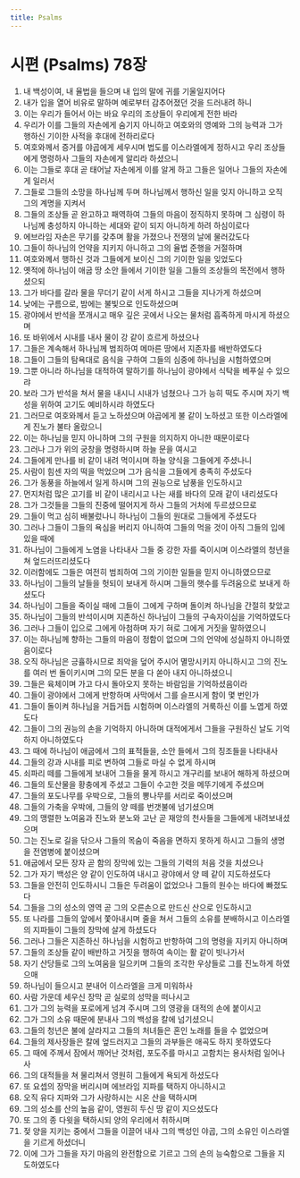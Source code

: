 ```yaml
---
title: Psalms
---
```


# 시편 (Psalms) 78장
1. 내 백성이여, 내 율법을 들으며 내 입의 말에 귀를 기울일지어다
1. 내가 입을 열어 비유로 말하며 예로부터 감추어졌던 것을 드러내려 하니
1. 이는 우리가 들어서 아는 바요 우리의 조상들이 우리에게 전한 바라
1. 우리가 이를 그들의 자손에게 숨기지 아니하고 여호와의 영예와 그의 능력과 그가 행하신 기이한 사적을 후대에 전하리로다
1. 여호와께서 증거를 야곱에게 세우시며 법도를 이스라엘에게 정하시고 우리 조상들에게 명령하사 그들의 자손에게 알리라 하셨으니
1. 이는 그들로 후대 곧 태어날 자손에게 이를 알게 하고 그들은 일어나 그들의 자손에게 일러서
1. 그들로 그들의 소망을 하나님께 두며 하나님께서 행하신 일을 잊지 아니하고 오직 그의 계명을 지켜서
1. 그들의 조상들 곧 완고하고 패역하여 그들의 마음이 정직하지 못하며 그 심령이 하나님께 충성하지 아니하는 세대와 같이 되지 아니하게 하려 하심이로다
1. 에브라임 자손은 무기를 갖추며 활을 가졌으나 전쟁의 날에 물러갔도다
1. 그들이 하나님의 언약을 지키지 아니하고 그의 율법 준행을 거절하며
1. 여호와께서 행하신 것과 그들에게 보이신 그의 기이한 일을 잊었도다
1. 옛적에 하나님이 애굽 땅 소안 들에서 기이한 일을 그들의 조상들의 목전에서 행하셨으되
1. 그가 바다를 갈라 물을 무더기 같이 서게 하시고 그들을 지나가게 하셨으며
1. 낮에는 구름으로, 밤에는 불빛으로 인도하셨으며
1. 광야에서 반석을 쪼개시고 매우 깊은 곳에서 나오는 물처럼 흡족하게 마시게 하셨으며
1. 또 바위에서 시내를 내사 물이 강 같이 흐르게 하셨으나
1. 그들은 계속해서 하나님께 범죄하여 메마른 땅에서 지존자를 배반하였도다
1. 그들이 그들의 탐욕대로 음식을 구하여 그들의 심중에 하나님을 시험하였으며
1. 그뿐 아니라 하나님을 대적하여 말하기를 하나님이 광야에서 식탁을 베푸실 수 있으랴
1. 보라 그가 반석을 쳐서 물을 내시니 시내가 넘쳤으나 그가 능히 떡도 주시며 자기 백성을 위하여 고기도 예비하시랴 하였도다
1. 그러므로 여호와께서 듣고 노하셨으며 야곱에게 불 같이 노하셨고 또한 이스라엘에게 진노가 불타 올랐으니
1. 이는 하나님을 믿지 아니하며 그의 구원을 의지하지 아니한 때문이로다
1. 그러나 그가 위의 궁창을 명령하시며 하늘 문을 여시고
1. 그들에게 만나를 비 같이 내려 먹이시며 하늘 양식을 그들에게 주셨나니
1. 사람이 힘센 자의 떡을 먹었으며 그가 음식을 그들에게 충족히 주셨도다
1. 그가 동풍을 하늘에서 일게 하시며 그의 권능으로 남풍을 인도하시고
1. 먼지처럼 많은 고기를 비 같이 내리시고 나는 새를 바다의 모래 같이 내리셨도다
1. 그가 그것들을 그들의 진중에 떨어지게 하사 그들의 거처에 두르셨으므로
1. 그들이 먹고 심히 배불렀나니 하나님이 그들의 원대로 그들에게 주셨도다
1. 그러나 그들이 그들의 욕심을 버리지 아니하여 그들의 먹을 것이 아직 그들의 입에 있을 때에
1. 하나님이 그들에게 노염을 나타내사 그들 중 강한 자를 죽이시며 이스라엘의 청년을 쳐 엎드러뜨리셨도다
1. 이러함에도 그들은 여전히 범죄하여 그의 기이한 일들을 믿지 아니하였으므로
1. 하나님이 그들의 날들을 헛되이 보내게 하시며 그들의 햇수를 두려움으로 보내게 하셨도다
1. 하나님이 그들을 죽이실 때에 그들이 그에게 구하며 돌이켜 하나님을 간절히 찾았고
1. 하나님이 그들의 반석이시며 지존하신 하나님이 그들의 구속자이심을 기억하였도다
1. 그러나 그들이 입으로 그에게 아첨하며 자기 혀로 그에게 거짓을 말하였으니
1. 이는 하나님께 향하는 그들의 마음이 정함이 없으며 그의 언약에 성실하지 아니하였음이로다
1. 오직 하나님은 긍휼하시므로 죄악을 덮어 주시어 멸망시키지 아니하시고 그의 진노를 여러 번 돌이키시며 그의 모든 분을 다 쏟아 내지 아니하셨으니
1. 그들은 육체이며 가고 다시 돌아오지 못하는 바람임을 기억하셨음이라
1. 그들이 광야에서 그에게 반항하며 사막에서 그를 슬프시게 함이 몇 번인가
1. 그들이 돌이켜 하나님을 거듭거듭 시험하며 이스라엘의 거룩하신 이를 노엽게 하였도다
1. 그들이 그의 권능의 손을 기억하지 아니하며 대적에게서 그들을 구원하신 날도 기억하지 아니하였도다
1. 그 때에 하나님이 애굽에서 그의 표적들을, 소안 들에서 그의 징조들을 나타내사
1. 그들의 강과 시내를 피로 변하여 그들로 마실 수 없게 하시며
1. 쇠파리 떼를 그들에게 보내어 그들을 물게 하시고 개구리를 보내어 해하게 하셨으며
1. 그들의 토산물을 황충에게 주셨고 그들이 수고한 것을 메뚜기에게 주셨으며
1. 그들의 포도나무를 우박으로, 그들의 뽕나무를 서리로 죽이셨으며
1. 그들의 가축을 우박에, 그들의 양 떼를 번갯불에 넘기셨으며
1. 그의 맹렬한 노여움과 진노와 분노와 고난 곧 재앙의 천사들을 그들에게 내려보내셨으며
1. 그는 진노로 길을 닦으사 그들의 목숨이 죽음을 면하지 못하게 하시고 그들의 생명을 전염병에 붙이셨으며
1. 애굽에서 모든 장자 곧 함의 장막에 있는 그들의 기력의 처음 것을 치셨으나
1. 그가 자기 백성은 양 같이 인도하여 내시고 광야에서 양 떼 같이 지도하셨도다
1. 그들을 안전히 인도하시니 그들은 두려움이 없었으나 그들의 원수는 바다에 빠졌도다
1. 그들을 그의 성소의 영역 곧 그의 오른손으로 만드신 산으로 인도하시고
1. 또 나라를 그들의 앞에서 쫓아내시며 줄을 쳐서 그들의 소유를 분배하시고 이스라엘의 지파들이 그들의 장막에 살게 하셨도다
1. 그러나 그들은 지존하신 하나님을 시험하고 반항하여 그의 명령을 지키지 아니하며
1. 그들의 조상들 같이 배반하고 거짓을 행하여 속이는 활 같이 빗나가서
1. 자기 산당들로 그의 노여움을 일으키며 그들의 조각한 우상들로 그를 진노하게 하였으매
1. 하나님이 들으시고 분내어 이스라엘을 크게 미워하사
1. 사람 가운데 세우신 장막 곧 실로의 성막을 떠나시고
1. 그가 그의 능력을 포로에게 넘겨 주시며 그의 영광을 대적의 손에 붙이시고
1. 그가 그의 소유 때문에 분내사 그의 백성을 칼에 넘기셨으니
1. 그들의 청년은 불에 살라지고 그들의 처녀들은 혼인 노래를 들을 수 없었으며
1. 그들의 제사장들은 칼에 엎드러지고 그들의 과부들은 애곡도 하지 못하였도다
1. 그 때에 주께서 잠에서 깨어난 것처럼, 포도주를 마시고 고함치는 용사처럼 일어나사
1. 그의 대적들을 쳐 물리쳐서 영원히 그들에게 욕되게 하셨도다
1. 또 요셉의 장막을 버리시며 에브라임 지파를 택하지 아니하시고
1. 오직 유다 지파와 그가 사랑하시는 시온 산을 택하시며
1. 그의 성소를 산의 높음 같이, 영원히 두신 땅 같이 지으셨도다
1. 또 그의 종 다윗을 택하시되 양의 우리에서 취하시며
1. 젖 양을 지키는 중에서 그들을 이끌어 내사 그의 백성인 야곱, 그의 소유인 이스라엘을 기르게 하셨더니
1. 이에 그가 그들을 자기 마음의 완전함으로 기르고 그의 손의 능숙함으로 그들을 지도하였도다